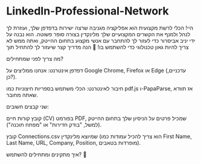 # LinkedIn-Professional-Network
היי! הכלי לרשת מקצועית הוא אפליקציה מגניבה שרצה ישירות בדפדפן שלך, ועוזרת לך לנהל ולמנף את הקשרים המקצועיים שלך מלינקדין בצורה סופר פשוטה. הוא נבנה על ידי יניב אביסרור כדי לעזור לך להתחבר עם אנשי מקצוע בתחום ההייטק, ואתה ממש לא צריך להיות גאון טכנולוגי כדי להשתמש בו! 🎉 הנה מדריך קצר שיעזור לך להתחיל תוך 





מה צריך לפני שמתחילים?

דפדפן אינטרנט: אנחנו ממליצים על Google Chrome, Firefox או Edge (עדכניים, כן?).



חיבור לאינטרנט: הכלי משתמש בספריות חיצוניות כמו pdf.js ו-PapaParse, אז תוודא שאתה מחובר.



שני קבצים חשובים:





קובץ קורות חיים (CV) בפורמט PDF, שמכיל פרטים על הניסיון שלך בתחום ההייטק (למשל, "בודק חדירות" או "מפתח תוכנה").



קובץ Connections.csv שמיוצא מלינקדין (הוא צריך להכיל עמודות כמו First Name, Last Name, URL, Company, Position, מופרדות בטאבים).

איך מתקינים ומתחילים להשתמש? 🚀

